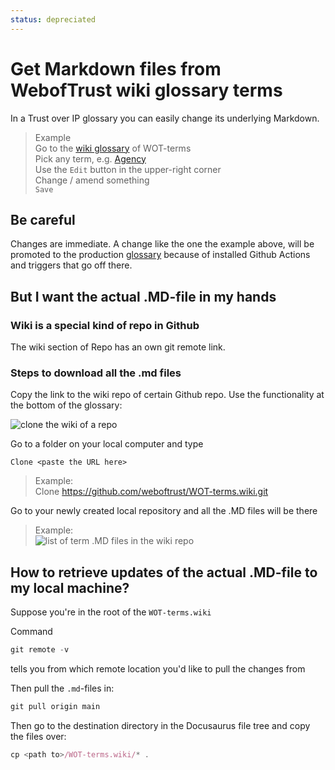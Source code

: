 ```yaml
---
status: depreciated
---
```

# Get Markdown files from WebofTrust wiki glossary terms

In a Trust over IP glossary you can easily change its underlying Markdown.

> Example\
> Go to the [wiki glossary](https://github.com/weboftrustkeridoc/wiki) of WOT-terms\
> Pick any term, e.g. [Agency](https://github.com/weboftrustkeridoc/wiki/agency)\
> Use the `Edit` button in the upper-right corner\
> Change / amend something\
> `Save`

## Be careful

Changes are immediate. A change like the one the example above, will be promoted to the production [glossary](../category/glossary) because of installed Github Actions and triggers that go off there.

## But I want the actual .MD-file in my hands

### Wiki is a special kind of repo in Github

The wiki section of Repo has an own git remote link.

### Steps to download all the .md files

Copy the link to the wiki repo of certain Github repo. Use the functionality at the bottom of the glossary:

<img src="https://hackmd.io/_uploads/SJspA9MRq.png" alt="clone the wiki of a repo" />

Go to a folder on your local computer and type

`Clone <paste the URL here>`

> Example:\
> Clone <https://github.com/weboftrust/WOT-terms.wiki.git>

Go to your newly created local repository and all the .MD files will be there

> Example:\
> <img src="https://hackmd.io/_uploads/H1SO-jMAq.png" alt="list of term .MD files in the wiki repo" />

## How to retrieve updates of the actual .MD-file to my local machine?

Suppose you're in the root of the `WOT-terms.wiki`

Command

```jsx
git remote -v
```

tells you from which remote location you'd like to pull the changes from

Then pull the `.md`-files in:

```jsx
git pull origin main
```

Then go to the destination directory in the Docusaurus file tree and copy the files over:

```jsx
cp <path to>/WOT-terms.wiki/* .
```
